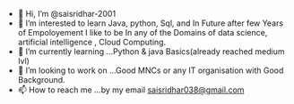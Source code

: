 - 👋 Hi, I’m @saisridhar-2001
- 👀 I’m interested to learn Java, python, Sql, and In Future  after few Years of Empoloyement I like to be In any of the Domains of  data science, artificial intelligence , Cloud Computing.
- 🌱 I’m currently learning ...Python & java Basics(already reached medium lvl) 
- 💞️ I’m looking to work on ...Good MNCs or any IT organisation with Good Background. 
- 📫 How to reach me ...by my email saisridhar038@gmail.com 

<!---
saisridhar-2001/saisridhar-2001 is a ✨ special ✨ repository because its `README.md` (this file) appears on your GitHub profile.
You can click the Preview link to take a look at your changes.
--->
